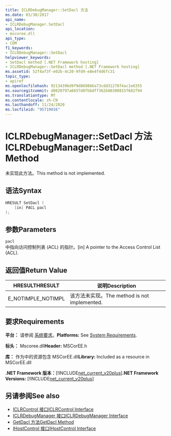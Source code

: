 ```yaml
---
title: ICLRDebugManager::SetDacl 方法
ms.date: 03/30/2017
api_name:
- ICLRDebugManager.SetDacl
api_location:
- mscoree.dll
api_type:
- COM
f1_keywords:
- ICLRDebugManager::SetDacl
helpviewer_keywords:
- SetDacl method [.NET Framework hosting]
- ICLRDebugManager::SetDacl method [.NET Framework hosting]
ms.assetid: 52f4af3f-e02b-4c20-9fd9-e8e4f4d6fc31
topic_type:
- apiref
ms.openlocfilehash: 92134396d9f9d869866a73cdd31278f4ac1e6355
ms.sourcegitcommit: d8020797a6657d0fbbdff362b80300815f682f94
ms.translationtype: MT
ms.contentlocale: zh-CN
ms.lasthandoff: 11/24/2020
ms.locfileid: "95719016"
---
```

# <a name="iclrdebugmanagersetdacl-method"></a><span data-ttu-id="b677f-102">ICLRDebugManager::SetDacl 方法</span><span class="sxs-lookup"><span data-stu-id="b677f-102">ICLRDebugManager::SetDacl Method</span></span>

<span data-ttu-id="b677f-103">未实现此方法。</span><span class="sxs-lookup"><span data-stu-id="b677f-103">This method is not implemented.</span></span>  
  
## <a name="syntax"></a><span data-ttu-id="b677f-104">语法</span><span class="sxs-lookup"><span data-stu-id="b677f-104">Syntax</span></span>  
  
```cpp  
HRESULT SetDacl (  
    [in] PACL pacl  
);  
```  
  
## <a name="parameters"></a><span data-ttu-id="b677f-105">参数</span><span class="sxs-lookup"><span data-stu-id="b677f-105">Parameters</span></span>  

 `pacl`  
 <span data-ttu-id="b677f-106">中指向访问控制列表 (ACL) 的指针。</span><span class="sxs-lookup"><span data-stu-id="b677f-106">[in] A pointer to the Access Control List (ACL).</span></span>  
  
## <a name="return-value"></a><span data-ttu-id="b677f-107">返回值</span><span class="sxs-lookup"><span data-stu-id="b677f-107">Return Value</span></span>  
  
|<span data-ttu-id="b677f-108">HRESULT</span><span class="sxs-lookup"><span data-stu-id="b677f-108">HRESULT</span></span>|<span data-ttu-id="b677f-109">说明</span><span class="sxs-lookup"><span data-stu-id="b677f-109">Description</span></span>|  
|-------------|-----------------|  
|<span data-ttu-id="b677f-110">E_NOTIMPL</span><span class="sxs-lookup"><span data-stu-id="b677f-110">E_NOTIMPL</span></span>|<span data-ttu-id="b677f-111">该方法未实现。</span><span class="sxs-lookup"><span data-stu-id="b677f-111">The method is not implemented.</span></span>|  
  
## <a name="requirements"></a><span data-ttu-id="b677f-112">要求</span><span class="sxs-lookup"><span data-stu-id="b677f-112">Requirements</span></span>  

 <span data-ttu-id="b677f-113">**平台：** 请参阅 [系统要求](../../get-started/system-requirements.md)。</span><span class="sxs-lookup"><span data-stu-id="b677f-113">**Platforms:** See [System Requirements](../../get-started/system-requirements.md).</span></span>  
  
 <span data-ttu-id="b677f-114">**标头：** Mscoree.dll</span><span class="sxs-lookup"><span data-stu-id="b677f-114">**Header:** MSCorEE.h</span></span>  
  
 <span data-ttu-id="b677f-115">**库：** 作为中的资源包含 MSCorEE.dll</span><span class="sxs-lookup"><span data-stu-id="b677f-115">**Library:** Included as a resource in MSCorEE.dll</span></span>  
  
 <span data-ttu-id="b677f-116">**.NET Framework 版本：**[!INCLUDE[net_current_v20plus](../../../../includes/net-current-v20plus-md.md)]</span><span class="sxs-lookup"><span data-stu-id="b677f-116">**.NET Framework Versions:** [!INCLUDE[net_current_v20plus](../../../../includes/net-current-v20plus-md.md)]</span></span>  
  
## <a name="see-also"></a><span data-ttu-id="b677f-117">另请参阅</span><span class="sxs-lookup"><span data-stu-id="b677f-117">See also</span></span>

- [<span data-ttu-id="b677f-118">ICLRControl 接口</span><span class="sxs-lookup"><span data-stu-id="b677f-118">ICLRControl Interface</span></span>](iclrcontrol-interface.md)
- [<span data-ttu-id="b677f-119">ICLRDebugManager 接口</span><span class="sxs-lookup"><span data-stu-id="b677f-119">ICLRDebugManager Interface</span></span>](iclrdebugmanager-interface.md)
- [<span data-ttu-id="b677f-120">GetDacl 方法</span><span class="sxs-lookup"><span data-stu-id="b677f-120">GetDacl Method</span></span>](iclrdebugmanager-getdacl-method.md)
- [<span data-ttu-id="b677f-121">IHostControl 接口</span><span class="sxs-lookup"><span data-stu-id="b677f-121">IHostControl Interface</span></span>](ihostcontrol-interface.md)
